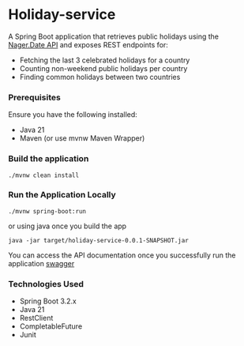 # Holiday-service
A Spring Boot application that retrieves public holidays using the [Nager.Date API](https://date.nager.at/Api) and exposes REST endpoints for:

- Fetching the last 3 celebrated holidays for a country
- Counting non-weekend public holidays per country
- Finding common holidays between two countries

### Prerequisites
Ensure you have the following installed:

- Java 21
- Maven (or use mvnw Maven Wrapper)

### Build the application

```shell
./mvnw clean install
```

### Run the Application Locally

```shell
./mvnw spring-boot:run
```

or using java once you build the app

```shell
java -jar target/holiday-service-0.0.1-SNAPSHOT.jar
```

You can access the API documentation once you successfully run the application [swagger](http://localhost:8080/swagger-ui/index.html)

### Technologies Used 
- Spring Boot 3.2.x
- Java 21
- RestClient
- CompletableFuture
- Junit


